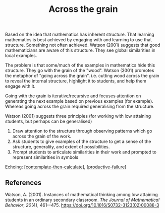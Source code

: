 ﻿---
backlinks:
- title: Mathematical Examples Generator
  url: /sense/CASA/mathematical-examples-generator.html
- title: Technologies for teaching mathematics
  url: /sense/Teaching/Mathematics/technologies-for-teaching-mathematics.html
- title: Learner Generated Examples
  url: /sense/Teaching/Mathematics/learner-generated-examples.html
title: Across the grain
---
Based on the idea that mathematics has inherent structure. That learning mathematics is best achieved by engaging with and learning to use that structure. Something not often achieved. Watson (2001) suggests that good mathematicians are aware of this structure. They see global similarities in local examples. 

The problem is that some/much of the examples in mathematics hide this structure.  They go with the grain of the "wood". Watson (2001) promotes the metaphor of "going across the grain". i.e. cutting wood across the grain to reveal the internal structure, highlight it to students, and help them engage with it.

Going with the grain is iterative/recursive and focuses attention on generating the next example based on previous examples (for example). Whereas going across the grain required generalising from the structure.

Watson (2001) suggests three principles (for working with low attaining students, but perhaps can be generalised)

1. Draw attention to the structure through observing patterns which go across the grain of the work. 
2. Ask students to give examples of the structure to get a sense of the structure, generality, and extent of possibilities.
3. Prompt students to articulate similarities in their work and prompted to represent similarities in symbols

Echoing: [[contemplate-then-calculate]], [[productive-failure]]

## References

Watson, A. (2001). Instances of mathematical thinking among low attaining students in an ordinary secondary classroom. *The Journal of Mathematical Behavior*, *20*(4), 461--475. <https://doi.org/10.1016/S0732-3123(02)00088-3>


[//begin]: # "Autogenerated link references for markdown compatibility"
[contemplate-then-calculate]: contemplate-then-calculate "Contemplate then calculate"
[productive-failure]: productive-failure "Productive Failure"
[//end]: # "Autogenerated link references"